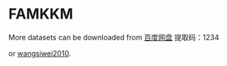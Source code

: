 # FAMKKM

More datasets can be downloaded from <a href=https://pan.baidu.com/s/1SeQgryGWF1tcX-MyiOiopQ>百度网盘</a> 提取码：1234 

or <a href=https://github.com/wangsiwei2010/awesome-multi-view-clustering#jump22>wangsiwei2010</a>.
